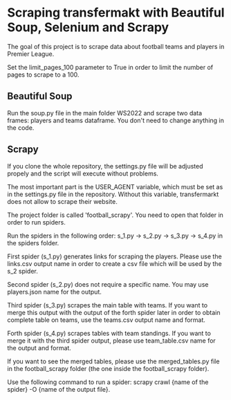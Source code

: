 # Scraping transfermakt with Beautiful Soup, Selenium and Scrapy

The goal of this project is to scrape data about football teams and players in Premier League.

Set the limit_pages_100 parameter to True in order to limit the number of pages to scrape to a 100.




## Beautiful Soup

Run the soup.py file in the main folder WS2022 and scrape two data frames:
players and teams dataframe. You don't need to change anything in the code.


## Scrapy
If you clone the whole repository, the settings.py file will be adjusted propely and the script will execute without problems.

The most important part is the USER_AGENT variable, which must be set as in the settings.py file in the repository. Without this variable, transfermarkt does not allow to scrape their website.

The project folder is called 'football_scrapy'. You need to open that folder in order to run spiders.

Run the spiders in the following order:
s_1.py -> s_2.py -> s_3.py -> s_4.py in the spiders folder.

First spider (s_1.py) generates links for scraping the players. Please use the links.csv output name in order to create a csv file which will be used by the s_2 spider.

Second spider (s_2.py) does not require a specific name. You may use players.json name for the output.

Third spider (s_3.py) scrapes the main table with teams. If you want to merge this output with the output of the forth spider later in order to obtain complete table on teams, use the teams.csv output name and format.

Forth spider (s_4.py) scrapes tables with team standings. If you want to merge it with the third spider output, please use team_table.csv name for the output and format.

If you want to see the merged tables, please use the merged_tables.py file in the football_scrapy folder (the one inside the football_scrapy folder).

Use the following command to run a spider:
scrapy crawl {name of the spider} -O {name of the output file}.